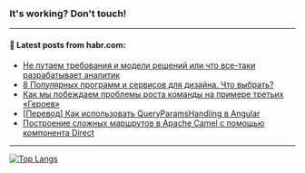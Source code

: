 ### It's working? Don't touch!

---
<!--
#### 🛠️ Technical stack:

![C++](https://img.shields.io/badge/C++-informational?logo=c%2B%2B&style=flat&logoColor=white&color=9C033A)
![Java](https://img.shields.io/badge/Java-informational?logo=java&style=flat&logoColor=white&color=007396)
![Kotlin](https://img.shields.io/badge/Kotlin-informational?logo=Kotlin&style=flat&logoColor=white&color=0095D5)
![JS](https://img.shields.io/badge/JS-informational?logo=javaScript&style=flat&logoColor=black&color=F7Df1E) <br>
![HTML5](https://img.shields.io/badge/HTML5-informational?logo=html5&style=flat&logoColor=white&color=E34F26)
![CSS3](https://img.shields.io/badge/CSS3-informational?logo=css3&style=flat&logoColor=white&color=157286)
![Sass](https://img.shields.io/badge/Saas-informational?logo=sass&style=flat&logoColor=white&color=hotpink)
![PHP](https://img.shields.io/badge/PHP-informational?logo=php&style=flat&logoColor=white&color=777BB4) <br>
![WebPAck](https://img.shields.io/badge/WebPack-informational?logo=webPack&style=flat&logoColor=white&color=FF6F00)
![Bootstrap](https://img.shields.io/badge/Bootstrap-informational?logo=Bootstrap&style=flat&logoColor=white&color=7952B3)
![MySQL](https://img.shields.io/badge/MySQL-informational?logo=MySQL&style=flat&logoColor=white&color=00f) <br>
![NodeJS](https://img.shields.io/badge/NodeJS-informational?logo=node.js&style=flat&logoColor=white&color=43853D)
![Spring](https://img.shields.io/badge/Spring-informational?logo=Spring&style=flat&logoColor=white&color=0A9EDC)
![Angular](https://img.shields.io/badge/Vue-informational?logo=vue.js&style=flat&logoColor=white&color=red)
![Git](https://img.shields.io/badge/Git-informational?logo=git&style=flat&logoColor=white&color=darkorange)

___
-->

#### 💬 Latest posts from habr.com:

<!-- BLOG-POST-LIST:START -->
- [Не путаем требования и модели решений или что все-таки разрабатывает аналитик](https://habr.com/ru/post/696562/?utm_source=habrahabr&utm_medium=rss&utm_campaign=696562)
- [8 Популярных программ и сервисов для дизайна. Что выбрать?](https://habr.com/ru/post/696552/?utm_source=habrahabr&utm_medium=rss&utm_campaign=696552)
- [Как мы побеждаем проблемы роста команды на примере третьих «Героев»](https://habr.com/ru/post/696542/?utm_source=habrahabr&utm_medium=rss&utm_campaign=696542)
- [[Перевод] Как использовать QueryParamsHandling в Angular](https://habr.com/ru/post/696072/?utm_source=habrahabr&utm_medium=rss&utm_campaign=696072)
- [Построение сложных маршрутов в Apache Camel с помощью компонента Direct](https://habr.com/ru/post/696530/?utm_source=habrahabr&utm_medium=rss&utm_campaign=696530)
<!-- BLOG-POST-LIST:END -->

---

[![Top Langs](https://github-readme-stats.vercel.app/api/top-langs/?username=zloylis&layout=compact&hide_border=true&theme=dracula)](https://github.com/zloylis)
